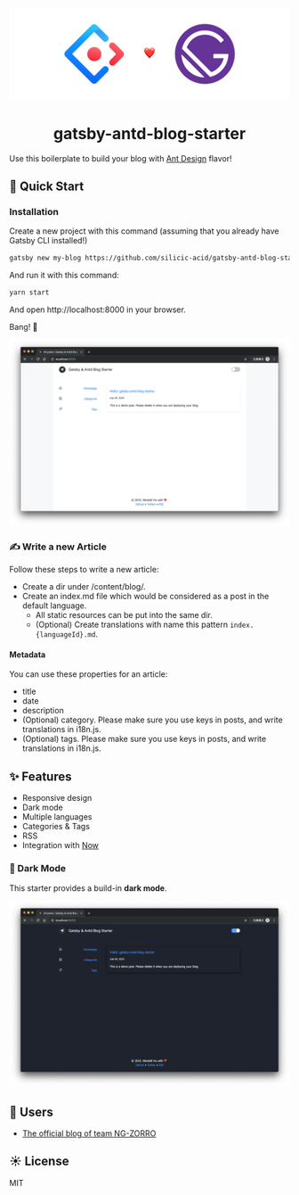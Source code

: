 ![](./img/header.svg)

<h1 align="center">
gatsby-antd-blog-starter
</h1>

Use this boilerplate to build your blog with [Ant Design](https://ant.design) flavor!

## 🚀 Quick Start

### Installation

Create a new project with this command (assuming that you already have Gatsby CLI installed!)

```sh
gatsby new my-blog https://github.com/silicic-acid/gatsby-antd-blog-starter
```

And run it with this command:

```sh
yarn start
```

And open http://localhost:8000 in your browser.

Bang! 🎉

![](./img/light.png)

### ✍️ Write a new Article

Follow these steps to write a new article:

- Create a dir under /content/blog/.
- Create an index.md file which would be considered as a post in the default language.
  - All static resources can be put into the same dir.
  - (Optional) Create translations with name this pattern `index.{languageId}.md`.

#### Metadata

You can use these properties for an article:

- title
- date
- description
- (Optional) category. Please make sure you use keys in posts, and write translations in i18n.js.
- (Optional) tags. Please make sure you use keys in posts, and write translations in i18n.js.

## ✨ Features

- Responsive design
- Dark mode
- Multiple languages
- Categories & Tags
- RSS
- Integration with [Now](https://zeit.co)

### 🌛 Dark Mode

This starter provides a build-in **dark mode**.

![](./img/dark.png)

## 🎉 Users

- [The official blog of team NG-ZORRO](https://ng.ant.design/blog)

## ☀️ License

MIT
